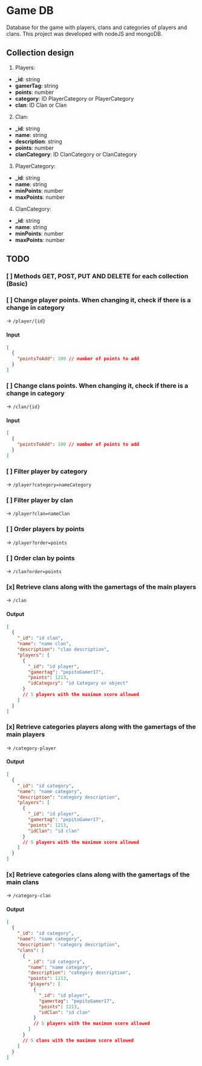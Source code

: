 # Game DB

Database for the game with players, clans and categories of players and clans. This project was developed with nodeJS and mongoDB.

## Collection design

1. Players:
  - **_id**: string
  - **gamerTag**: string
  - **points**: number
  - **category**: ID PlayerCategory or PlayerCategory
  - **clan**: ID Clan or Clan

2. Clan:
  - **_id**: string
  - **name**: string
  - **description**: string
  - **points**: number
  - **clanCategory**: ID ClanCategory or ClanCategory

3. PlayerCategory:
  - **_id**: string
  - **name**: string
  - **minPoints**: number
  - **maxPoints**: number

4. ClanCategory:
  - **_id**: string
  - **name**: string
  - **minPoints**: number
  - **maxPoints**: number

## TODO

### [ ] Methods GET, POST, PUT AND DELETE for each collection (Basic)
### [ ] Change player points. When changing it, check if there is a change in category
-> `/player/{id}`

#### Input
```json
[
  {
    "pointsToAdd": 100 // number of points to add
  }
]
```

### [ ] Change clans points. When changing it, check if there is a change in category
-> `/clan/{id}`

#### Input
```json
[
  {
    "pointsToAdd": 100 // number of points to add
  }
]
```

### [ ] Filter player by category
-> `/player?category=nameCategory`
### [ ] Filter player by clan
-> `/player?clan=nameClan`
### [ ] Order players by points
-> `/player?order=points`
### [ ] Order clan by points
-> `/clan?order=points`
### [x] Retrieve clans along with the gamertags of the main players  
-> `/clan`

#### Output
```json
[
  {
    "_id": "id clan",
    "name": "name clan",
    "description": "clan description",
    "players": [
      {
        "_id": "id player",
        "gamertag": "pepitoGamer17",
        "points": 1213,
        "idCategory": "id Category or object"
      }
      // 5 players with the maximum score allowed
    ]
  }
]
```

### [x] Retrieve categories players along with the gamertags of the main players
-> `/category-player`

#### Output
```json
[
  {
    "_id": "id category",
    "name": "name category",
    "description": "category description",
    "players": [
      {
        "_id": "id player",
        "gamertag": "pepitoGamer17",
        "points": 1213,
        "idClan": "id clan"
      }
      // 5 players with the maximum score allowed
    ]
  }
]
```

### [x] Retrieve categories clans along with the gamertags of the main clans
-> `/category-clan`

#### Output
```json
[
  {
    "_id": "id category",
    "name": "name category",
    "description": "category description",
    "clans": [
      {
        "_id": "id category",
        "name": "name category",
        "description": "category description",
        "points": 1213,
        "players": [
          {
            "_id": "id player",
            "gamertag": "pepitoGamer17",
            "points": 1213,
            "idClan": "id clan"
          }
          // 5 players with the maximum score allowed
        ]
      }
      // 5 clans with the maximum score allowed
    ]
  }
]
```